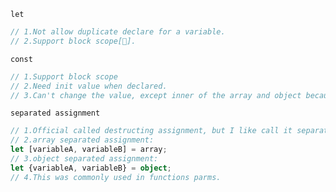 `let`

```typescript
// 1.Not allow duplicate declare for a variable.
// 2.Support block scope[🎉].
```

`const`

```typescript
// 1.Support block scope
// 2.Need init value when declared.
// 3.Can't change the value, except inner of the array and object because of the address.
```

`separated assignment`

```typescript
// 1.Official called destructing assignment, but I like call it separated assignment.
// 2.array separated assignment:
let [variableA, variableB] = array;
// 3.object separated assignment:
let {variableA, variableB} = object;
// 4.This was commonly used in functions parms.
```

